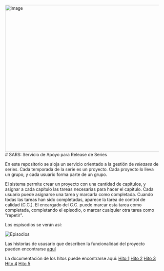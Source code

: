 <img width="640" height="480" alt="image" src="https://github.com/user-attachments/assets/5433c2f1-48ff-478f-a191-774754e0947b" /># SARS: Servicio de Apoyo para Release de Series

En este repositorio se aloja un servicio orientado a la gestión de _releases_ de series.
Cada temporada de la serie es un proyecto. Cada proyecto lo lleva un grupo, y cada usuario forma parte de un grupo.

El sistema permite crear un proyecto con una cantidad de capítulos, y asignar a cada capítulo las tareas necesarias para hacer el capítulo. Cada usuario puede asignarse una tarea y marcarla como completada.
Cuando todas las tareas han sido completadas, aparece la tarea de control de calidad (C.C.). El encargado del C.C. puede marcar esta tarea como completada, completando el episodio, o marcar cualquier otra tarea como "repetir".

Los espisodios se verán así:

![Episodios](https://i.postimg.cc/ZKVfPNP6/drmfnsbs.png)

Las historias de ususario que describen la funcionalidad del proyecto pueden encontrarse [aquí](/Historias)

La documentación de los hitos puede encontrarse aquí:
[Hito 1](/hitos/1.md)
[Hito 2](https://static.wikia.nocookie.net/doraemon/images/5/56/The_doraemons_doramed_by_mugenmusouka-d4whhxw.gif/revision/latest?cb=20131228141113&path-prefix=en)
[Hito 3](https://static.wikia.nocookie.net/doraemon/images/9/96/The_doraemons_dora_the_kid_by_mugenmusouka-d4whicx_from_USA.gif/revision/latest?cb=20131222121445&path-prefix=en)
[Hito 4](https://static.wikia.nocookie.net/doraemon/images/b/b2/The_doraemons_doranichov_by_mugenmusouka-d4whhrf.gif/revision/latest?cb=20131225122514&path-prefix=en)
[Hito 5](https://static.wikia.nocookie.net/doraemon/images/b/b4/The_doraemons_el_matadora_by_mugenmusouka-d4whi29_FROM_SPAIN.gif/revision/latest?cb=20131224141928&path-prefix=en)
